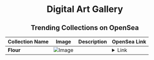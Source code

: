 <div align="center">

# Digital Art Gallery

## Trending Collections on OpenSea

| Collection Name                       | Image                                                                                     | Description                       | OpenSea Link                                                                                          |
|---------------------------------------|-------------------------------------------------------------------------------------------|-----------------------------------|--------------------------------------------------------------------------------------------------------|
| **Flour** | ![Image](https://i.seadn.io/s/raw/files/4b529f811e0dd0dfc362ebb1ada7ab23.jpg?w=500&auto=format?w=200&auto=format) |  | <details><summary>Link</summary>[Flour](https://opensea.io/collection/flour-16)</details> |

</div>